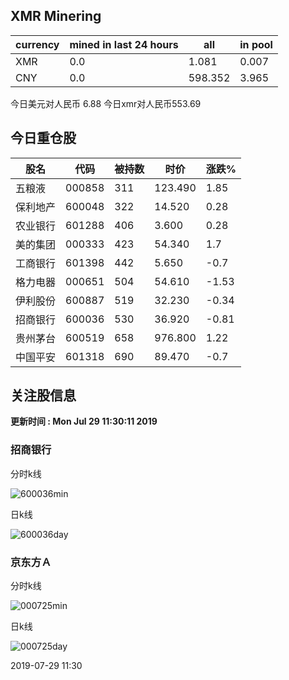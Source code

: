 ## XMR Minering

|currency|mined in last 24 hours|all|in pool|
|---|---|---|---|
|XMR|0.0|1.081|0.007|
|CNY|0.0|598.352|3.965|

今日美元对人民币 6.88	今日xmr对人民币553.69


## 今日重仓股 

|股名|代码|被持数|时价|涨跌%|
|---|---|---|---|---|
|五粮液|000858|311|123.490|1.85|
|保利地产|600048|322|14.520|0.28|
|农业银行|601288|406|3.600|0.28|
|美的集团|000333|423|54.340|1.7|
|工商银行|601398|442|5.650|-0.7|
|格力电器|000651|504|54.610|-1.53|
|伊利股份|600887|519|32.230|-0.34|
|招商银行|600036|530|36.920|-0.81|
|贵州茅台|600519|658|976.800|1.22|
|中国平安|601318|690|89.470|-0.7|

## 关注股信息
**更新时间 : Mon Jul 29 11:30:11 2019**
### 招商银行 
分时k线

![600036min](http://image.sinajs.cn/newchart/min/n/sh600036.gif)

日k线

![600036day](http://image.sinajs.cn/newchart/daily/n/sh600036.gif)

### 京东方Ａ 
分时k线

![000725min](http://image.sinajs.cn/newchart/min/n/sz000725.gif)

日k线

![000725day](http://image.sinajs.cn/newchart/daily/n/sz000725.gif)

2019-07-29 11:30